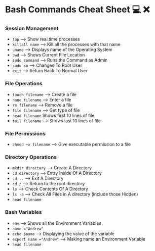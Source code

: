 # Bash Commands Cheat Sheet :computer: :x:


### Session Management

- ``` top ``` --> Show real time processes
- ``` killall name ``` --> Kill all the processes with that name
- ``` uname ``` --> Displays name of the Operating System
- ``` pwd ``` --> Shows Current File Location
- ``` sudo command ``` --> Runs the Command as Admin
- ``` sudo su ``` --> Changes To Root User
- ``` exit ``` --> Return Back To Normal User


### File Operations


- ``` touch filename ``` --> Create a file
- ``` nano filename ``` --> Enter a file
- ``` rm filename ``` --> Remove a file
- ``` file filename ``` --> Get type of file
- ``` head filename ``` Shows first 10 lines of file
- ``` tail filename ``` --> Shows last 10 lines of file


### File Permissions

- ``` chmod +x filename ``` --> Give executable permission to a file


### Directory Operations

- ``` mkdir directory ``` --> Create A Directory
- ``` cd directory ``` --> Entry Inside Of A Directory
- ``` cd .. ``` --> Exit A Directory
- ``` cd / ``` --> Return to the root directory
- ``` ls ``` --> Check Contents Of A Directory
- ``` ls -a ``` --> Check All Files in A directory (include those Hidden)
- ``` head filename ```


### Bash Variables

- ``` env ``` --> Shows all the Environment Variables
- ``` name ="Andrew" ```
- ``` echo $name ``` --> Displaying the value of the variable
- ``` export name ="Andrew" ``` --> Making name an Environment Variable
- ``` head filename ```
